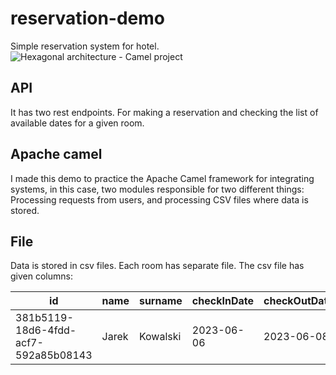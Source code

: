 # reservation-demo
Simple reservation system for hotel. 
![Hexagonal architecture - Camel project](https://github.com/mrozowski/reservation-demo/assets/67066372/afab1a2a-bcda-4434-958b-792729d2d370)

## API
It has two rest endpoints. For making a reservation and checking the list of available dates for a given room.

## Apache camel
I made this demo to practice the Apache Camel framework for integrating systems, in this case, two modules responsible for two different things: Processing requests from users, and processing CSV files where data is stored.

## File
Data is stored in csv files. Each room has separate file. The csv file has given columns:

|  id |  name | surname  |  checkInDate | checkOutDate  | status |
|---|---|---|---|---|---|
| 381b5119-18d6-4fdd-acf7-592a85b08143  | Jarek  | Kowalski  | 2023-06-06  | 2023-06-08 | CONFIRMED  |

